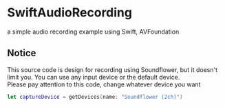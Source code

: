 # SwiftAudioRecording
a simple audio recording example using Swift, AVFoundation

## Notice
This source code is design for recording using Soundflower, but it doesn't limit you. You can use any input device or the default device.  
Please pay attention to this code, change whatever device you want
```swift
let captureDevice = getDevices(name: "Soundflower (2ch)")
```

